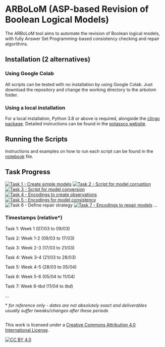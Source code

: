 # ARBoLoM (**A**SP-based **R**evision of **B**oolean **L**ogical **M**odels)
The ARBoLoM tool aims to automate the revision of Boolean logical models, with fully Answer Set Programming-based consistency checking and repair algorithms. 

## Installation (2 alternatives)

### Using Google Colab
All scripts can be tested with no installation by using Google Colab. Just download the repository and change the working directory to the arbolom folder.

### Using a local installation
For a local installation, Python 3.8 or above is required, alongside the [clingo package](https://pypi.org/project/clingo/). Detailed instructions can be found in the [potassco website](https://potassco.org/clingo/).

## Running the Scripts

Instructions and examples on how to run each script can be found in the [notebook](https://github.com/fpaleixo/arbolom/blob/main/ARBoLoM.ipynb) file.


## Task Progress

[![Task 1 - Create simple models](https://img.shields.io/badge/Task_1-Create_simple_models-green?style=for-the-badge&logo=Adobe+Acrobat+Reader)](https://github.com/fpaleixo/arbolom/tree/main/simple_models) 
[![Task 2 - Script for model corruption](https://img.shields.io/badge/Task_2-Script_for_model_corruption-green?style=for-the-badge&logo=python)](https://github.com/fpaleixo/arbolom/blob/main/corruption.py)
[![Task 3 - Script for model conversion](https://img.shields.io/badge/Task_3-Script_for_model_conversion-green?style=for-the-badge&logo=python)](https://github.com/fpaleixo/arbolom/blob/main/conversion.py)
[![Task 4 - Encodings to create observations](https://img.shields.io/badge/Task_4-Encodings_to_create_observations-green?style=for-the-badge&logo=dev.to)](https://github.com/fpaleixo/arbolom/tree/main/encodings)
[![Task 5 - Encodings for model consistency](https://img.shields.io/badge/Task_5-Encodings_for_model_consistency-green?style=for-the-badge&logo=dev.to)](https://github.com/fpaleixo/arbolom/tree/main/encodings)
![Task 6 - Define repair strategy](https://img.shields.io/badge/Task_6-Define_repair_strategy-green?style=for-the-badge&logo=Adobe+Acrobat+Reader)
[![Task 7 - Encodings to repair models](https://img.shields.io/badge/Task_7-Encodings_to_repair_models-yellow?style=for-the-badge&logo=dev.to)](https://github.com/fpaleixo/arbolom/tree/main/encodings)
...

### Timestamps (relative*)

Task 1: Week 1 (07/03 to 09/03)

Task 2: Week 1-2 (09/03 to 17/03)

Task 3: Week 2-3 (17/03 to 21/03)

Task 4: Week 3-4 (21/03 to 28/03)

Task 5: Week 4-5 (28/03 to 05/04)

Task 6: Week 5-6 (05/04 to 11/04)

Task 7: Week 6-*tbd* (11/04 to *tbd*)

...

\* *for reference only - dates are not absolutely exact and deliverables usually suffer tweaks/changes after these  periods*



##

This work is licensed under a
[Creative Commons Attribution 4.0 International License][cc-by].

[![CC BY 4.0][cc-by-image]][cc-by]

[cc-by]: http://creativecommons.org/licenses/by/4.0/
[cc-by-image]: https://i.creativecommons.org/l/by/4.0/88x31.png
[cc-by-shield]: https://img.shields.io/badge/License-CC%20BY%204.0-lightgrey.svg
